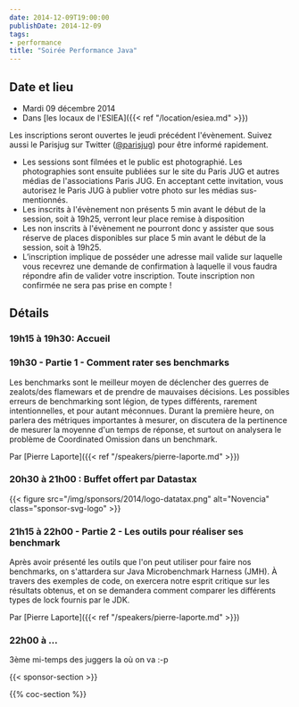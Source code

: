 ```yaml
---
date: 2014-12-09T19:00:00
publishDate: 2014-12-09
tags:
- performance
title: "Soirée Performance Java"
---
```


## Date et lieu

- Mardi 09 décembre 2014
- Dans [les locaux de l'ESIEA]({{< ref "/location/esiea.md" >}})

Les inscriptions seront ouvertes le jeudi précédent l'évènement. Suivez aussi le Parisjug sur Twitter ([@parisjug](https://twitter.com/parisjug)) pour être informé rapidement.
- Les sessions sont filmées et le public est photographié. Les photographies sont ensuite publiées sur le site du Paris JUG et autres médias de l'associations Paris JUG. En acceptant cette invitation, vous autorisez le Paris JUG à publier votre photo sur les médias sus-mentionnés.
- Les inscrits à l'évènement non présents 5 min avant le début de la session, soit à 19h25, verront leur place remise à disposition
- Les non inscrits à l'évènement ne pourront donc y assister que sous réserve de places disponibles sur place 5 min avant le début de la session, soit à 19h25.
- L’inscription implique de posséder une adresse mail valide sur laquelle vous recevrez une demande de confirmation à laquelle il vous faudra répondre afin de valider votre inscription. Toute inscription non confirmée ne sera pas prise en compte !


## Détails

### 19h15 à 19h30: Accueil

### 19h30 - Partie 1 - Comment rater ses benchmarks

Les benchmarks sont le meilleur moyen de déclencher des guerres de zealots/des flamewars et de prendre de mauvaises décisions. Les possibles erreurs de benchmarking sont légion, de types différents, rarement intentionnelles, et pour autant méconnues. Durant la première heure, on parlera des métriques importantes à mesurer, on discutera de la pertinence de mesurer la moyenne d'un temps de réponse, et surtout on analysera le problème de Coordinated Omission dans un benchmark.

Par [Pierre Laporte]({{< ref "/speakers/pierre-laporte.md" >}})

### 20h30 à 21h00 : Buffet offert par Datastax

{{< figure src="/img/sponsors/2014/logo-datatax.png" alt="Novencia" class="sponsor-svg-logo" >}}

### 21h15 à 22h00 - Partie 2 - Les outils pour réaliser ses benchmark

Après avoir présenté les outils que l'on peut utiliser pour faire nos benchmarks, on s'attardera sur Java Microbenchmark Harness (JMH). À travers des exemples de code, on exercera notre esprit critique sur les résultats obtenus, et on se demandera comment comparer les différents types de lock fournis par le JDK.

Par [Pierre Laporte]({{< ref "/speakers/pierre-laporte.md" >}})

### 22h00 à ...

3ème mi-temps des juggers la où on va :-p

{{< sponsor-section >}}

{{% coc-section %}}
